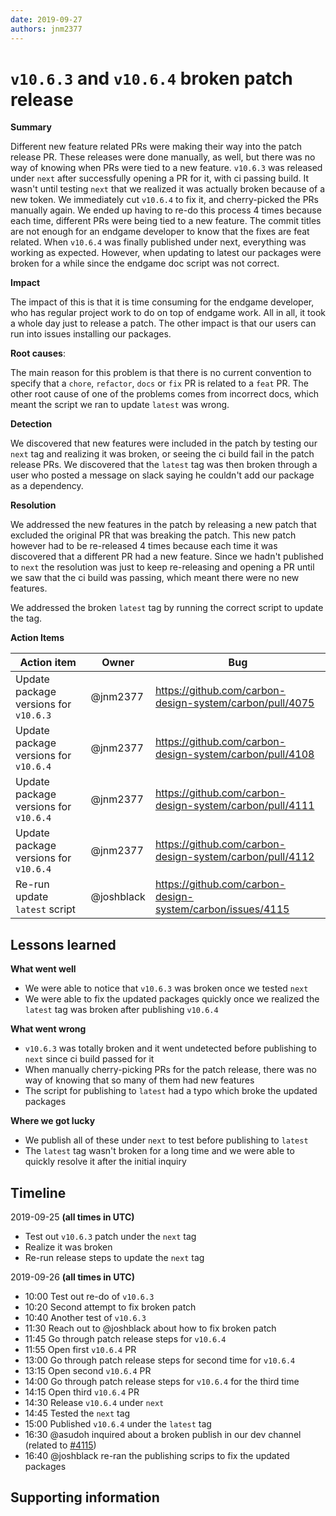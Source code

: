```yaml
---
date: 2019-09-27
authors: jnm2377
---
```


# `v10.6.3` and `v10.6.4` broken patch release

**Summary**

Different new feature related PRs were making their way into the patch release
PR. These releases were done manually, as well, but there was no way of knowing
when PRs were tied to a new feature. `v10.6.3` was released under `next` after
successfully opening a PR for it, with ci passing build. It wasn't until testing
`next` that we realized it was actually broken because of a new token. We
immediately cut `v10.6.4` to fix it, and cherry-picked the PRs manually again.
We ended up having to re-do this process 4 times because each time, different
PRs were being tied to a new feature. The commit titles are not enough for an
endgame developer to know that the fixes are feat related. When `v10.6.4` was
finally published under next, everything was working as expected. However, when
updating to latest our packages were broken for a while since the endgame doc
script was not correct.

**Impact**

The impact of this is that it is time consuming for the endgame developer, who
has regular project work to do on top of endgame work. All in all, it took a
whole day just to release a patch. The other impact is that our users can run
into issues installing our packages.

**Root causes**:

The main reason for this problem is that there is no current convention to
specify that a `chore`, `refactor`, `docs` or `fix` PR is related to a `feat`
PR. The other root cause of one of the problems comes from incorrect docs, which
meant the script we ran to update `latest` was wrong.

**Detection**

We discovered that new features were included in the patch by testing our `next`
tag and realizing it was broken, or seeing the ci build fail in the patch
release PRs. We discovered that the `latest` tag was then broken through a user
who posted a message on slack saying he couldn't add our package as a
dependency.

**Resolution**

We addressed the new features in the patch by releasing a new patch that
excluded the original PR that was breaking the patch. This new patch however had
to be re-released 4 times because each time it was discovered that a different
PR had a new feature. Since we hadn't published to `next` the resolution was
just to keep re-releasing and opening a PR until we saw that the ci build was
passing, which meant there were no new features.

We addressed the broken `latest` tag by running the correct script to update the
tag.

**Action Items**

| Action item                           | Owner      | Bug                                                        |
| ------------------------------------- | ---------- | ---------------------------------------------------------- |
| Update package versions for `v10.6.3` | @jnm2377   | https://github.com/carbon-design-system/carbon/pull/4075   |
| Update package versions for `v10.6.4` | @jnm2377   | https://github.com/carbon-design-system/carbon/pull/4108   |
| Update package versions for `v10.6.4` | @jnm2377   | https://github.com/carbon-design-system/carbon/pull/4111   |
| Update package versions for `v10.6.4` | @jnm2377   | https://github.com/carbon-design-system/carbon/pull/4112   |
| Re-run update `latest` script         | @joshblack | https://github.com/carbon-design-system/carbon/issues/4115 |

## Lessons learned

**What went well**

- We were able to notice that `v10.6.3` was broken once we tested `next`
- We were able to fix the updated packages quickly once we realized the `latest`
  tag was broken after publishing `v10.6.4`

**What went wrong**

- `v10.6.3` was totally broken and it went undetected before publishing to
  `next` since ci build passed for it
- When manually cherry-picking PRs for the patch release, there was no way of
  knowing that so many of them had new features
- The script for publishing to `latest` had a typo which broke the updated
  packages

**Where we got lucky**

- We publish all of these under `next` to test before publishing to `latest`
- The `latest` tag wasn't broken for a long time and we were able to quickly
  resolve it after the initial inquiry

## Timeline

2019-09-25 **(all times in UTC)**

- Test out `v10.6.3` patch under the `next` tag
- Realize it was broken
- Re-run release steps to update the `next` tag

2019-09-26 **(all times in UTC)**

- 10:00 Test out re-do of `v10.6.3`
- 10:20 Second attempt to fix broken patch
- 10:40 Another test of `v10.6.3`
- 11:30 Reach out to @joshblack about how to fix broken patch
- 11:45 Go through patch release steps for `v10.6.4`
- 11:55 Open first `v10.6.4` PR
- 13:00 Go through patch release steps for second time for `v10.6.4`
- 13:15 Open second `v10.6.4` PR
- 14:00 Go through patch release steps for `v10.6.4` for the third time
- 14:15 Open third `v10.6.4` PR
- 14:30 Release `v10.6.4` under `next`
- 14:45 Tested the `next` tag
- 15:00 Published `v10.6.4` under the `latest` tag
- 16:30 @asudoh inquired about a broken publish in our dev channel (related to
  [#4115](https://github.com/carbon-design-system/carbon/issues/4115))
- 16:40 @joshblack re-ran the publishing scrips to fix the updated packages

## Supporting information

<!-- Any additional information that you might reference earlier on in the
postmortem -->
